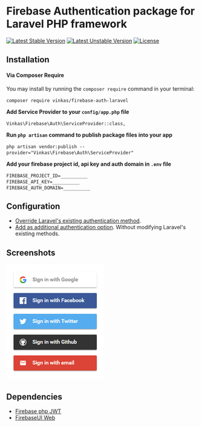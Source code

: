 # Firebase Authentication package for Laravel PHP framework

[![Latest Stable Version](https://poser.pugx.org/vinkas/firebase-auth-laravel/v/stable.svg)](https://packagist.org/packages/vinkas/firebase-auth-laravel)
[![Latest Unstable Version](https://poser.pugx.org/vinkas/firebase-auth-laravel/v/unstable.svg)](https://packagist.org/packages/vinkas/firebase-auth-laravel)
[![License](https://poser.pugx.org/vinkas/firebase-auth-laravel/license.svg)](https://packagist.org/packages/vinkas/firebase-auth-laravel)

## Installation

#### Via Composer Require

You may install by running the `composer require` command in your terminal:
```
composer require vinkas/firebase-auth-laravel
```

**Add Service Provider to your `config/app.php` file**

```
Vinkas\Firebase\Auth\ServiceProvider::class,
```

**Run `php artisan` command to publish package files into your app**

```
php artisan vendor:publish --provider="Vinkas\Firebase\Auth\ServiceProvider"
```

**Add your firebase project id, api key and auth domain in `.env` file**

```
FIREBASE_PROJECT_ID=__________
FIREBASE_API_KEY=__________
FIREBASE_AUTH_DOMAIN=__________
```


## Configuration

* [Override Laravel's existing authentication method](https://community.vinkas.com/t/firebase-authentication-package-for-laravel-php-framework/19/5?u=vinothkannans).
* [Add as additional authentication option](https://community.vinkas.com/t/firebase-authentication-package-for-laravel-php-framework/19/4?u=vinothkannans). Without modifying Laravel's existing methods.

## Screenshots

![FirebaseUI Web](/screenshots/sign-in-providers.png)

## Dependencies

* [Firebase php JWT](https://github.com/firebase/php-jwt)
* [FirebaseUI Web](https://github.com/firebase/firebaseui-web)
